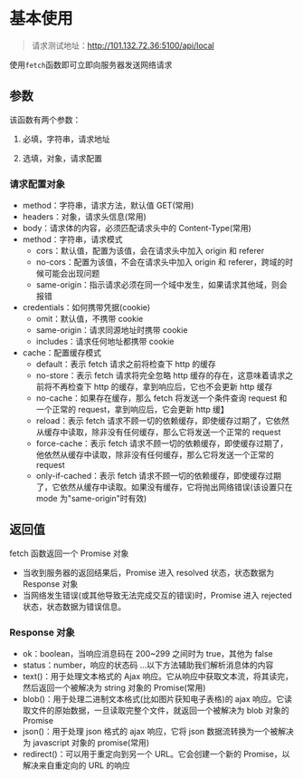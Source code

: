 # 基本使用

> 请求测试地址：http://101.132.72.36:5100/api/local

使用`fetch`函数即可立即向服务器发送网络请求

## 参数

该函数有两个参数：

1. 必填，字符串，请求地址

2. 选填，对象，请求配置

### 请求配置对象

- method：字符串，请求方法，默认值 GET(常用)
- headers：对象，请求头信息(常用)
- body：请求体的内容，必须匹配请求头中的 Content-Type(常用)
- method：字符串，请求模式
  - cors：默认值，配置为该值，会在请求头中加入 origin 和 referer
  - no-cors：配置为该值，不会在请求头中加入 origin 和 referer，跨域的时候可能会出现问题
  - same-origin：指示请求必须在同一个域中发生，如果请求其他域，则会报错
- credentials：如何携带凭据(cookie)
  - omit：默认值，不携带 cookie
  - same-origin：请求同源地址时携带 cookie
  - includes：请求任何地址都携带 cookie
- cache：配置缓存模式
  - default：表示 fetch 请求之前将检查下 http 的缓存
  - no-store：表示 fetch 请求将完全忽略 http 缓存的存在，这意味着请求之前将不再检查下 http 的缓存，拿到响应后，它也不会更新 http 缓存
  - no-cache：如果存在缓存，那么 fetch 将发送一个条件查询 request 和一个正常的 request，拿到响应后，它会更新 http 缓】
  - reload：表示 fetch 请求不顾一切的依赖缓存，即使缓存过期了，它依然从缓存中读取，除非没有任何缓存，那么它将发送一个正常的 request
  - force-cache：表示 fetch 请求不顾一切的依赖缓存，即使缓存过期了，他依然从缓存中读取，除非没有任何缓存，那么它将发送一个正常的 request
  - only-if-cached：表示 fetch 请求不顾一切的依赖缓存，即使缓存过期了，它依然从缓存中读取。如果没有缓存，它将抛出网络错误(该设置只在 mode 为"same-origin"时有效)

## 返回值

fetch 函数返回一个 Promise 对象

- 当收到服务器的返回结果后，Promise 进入 resolved 状态，状态数据为 Response 对象
- 当网络发生错误(或其他导致无法完成交互的错误)时，Promise 进入 rejected 状态，状态数据为错误信息。

### Response 对象

- ok：boolean，当响应消息码在 200~299 之间时为 true，其他为 false
- status：number，响应的状态码
  ...以下方法辅助我们解析消息体的内容
- text()：用于处理文本格式的 Ajax 响应。它从响应中获取文本流，将其读完，然后返回一个被解决为 string 对象的 Promise(常用)
- blob()：用于处理二进制文本格式(比如图片获知电子表格)的 ajax 响应。它读取文件的原始数据，一旦读取完整个文件，就返回一个被解决为 blob 对象的 Promise
- json()：用于处理 json 格式的 ajax 响应，它将 json 数据流转换为一个被解决为 javascript 对象的 promise(常用)
- redirect()：可以用于重定向到另一个 URL。它会创建一个新的 Promise，以解决来自重定向的 URL 的响应
